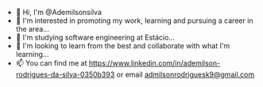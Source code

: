 
- 👋 Hi, I'm @Ademilsonsilva
- 👀 I'm interested in promoting my work, learning and pursuing a career in the area...
- 🌱 I'm studying software engineering at Estácio...
- 💞️ I'm looking to learn from the best and collaborate with what I'm learning...
- 📫 You can find me at https://www.linkedin.com/in/ademilson-rodrigues-da-silva-0350b393 or email admilsonrodriguesk9@gmail.com
<!---
Ademilsonsilva/Ademilsonsilva is a ✨ special ✨ repository because its `README.md` (this file) appears in your GitHub profile.
You can click the Preview link to take a look at your changes.
--->
